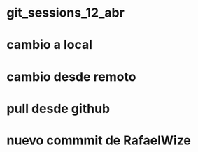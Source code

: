# git_sessions_12_abr
# cambio a local
# cambio desde remoto
# pull desde github
# nuevo commmit de RafaelWize
